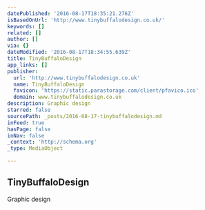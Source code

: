 ```yaml
---
datePublished: '2016-08-17T18:35:21.276Z'
isBasedOnUrl: 'http://www.tinybuffalodesign.co.uk/'
keywords: []
related: []
author: []
via: {}
dateModified: '2016-08-17T18:34:55.639Z'
title: TinyBuffaloDesign
app_links: []
publisher:
  url: 'http://www.tinybuffalodesign.co.uk'
  name: TinyBuffaloDesign
  favicon: 'https://static.parastorage.com/client/pfavico.ico'
  domain: www.tinybuffalodesign.co.uk
description: Graphic design
starred: false
sourcePath: _posts/2016-08-17-tinybuffalodesign.md
inFeed: true
hasPage: false
inNav: false
_context: 'http://schema.org'
_type: MediaObject

---
```

<article style=""><h1>TinyBuffaloDesign</h1><p>Graphic design</p></article>